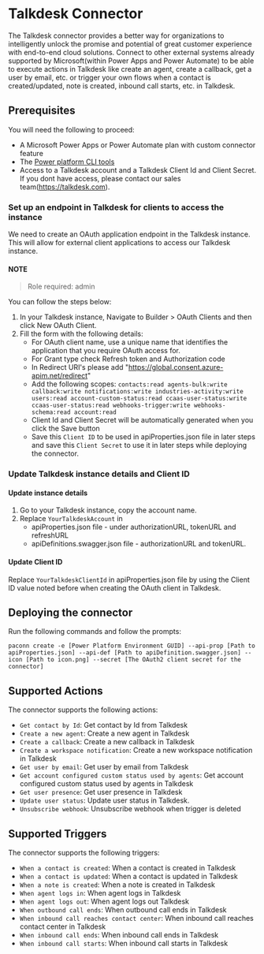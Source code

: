 # Talkdesk Connector
The Talkdesk connector provides a better way for organizations to intelligently unlock the promise and potential of great customer experience with end-to-end cloud solutions. Connect to other external systems already supported by Microsoft(within Power Apps and Power Automate) to be able to execute actions in Talkdesk like create an agent, create a callback, get a user by email, etc. or trigger your own flows when a contact is created/updated, note is created, inbound call starts, etc. in Talkdesk.

## Prerequisites
You will need the following to proceed:
* A Microsoft Power Apps or Power Automate plan with custom connector feature
* The [Power platform CLI tools](https://docs.microsoft.com/connectors/custom-connectors/paconn-cli)
* Access to a Talkdesk account and a Talkdesk Client Id and Client Secret. If you dont have access, please contact our sales team(https://talkdesk.com).
 

### Set up an endpoint in Talkdesk for clients to access the instance
We need to create an OAuth application endpoint in the Talkdesk instance. This will allow for external client applications to access our Talkdesk instance. 

#### NOTE
> Role required: admin

You can follow the steps below:

1. In your Talkdesk instance, Navigate to Builder > OAuth Clients and then click New OAuth Client.
2. Fill the form with the following details:
	 - For OAuth client name, use a unique name that identifies the application that you require OAuth access for. 
	 - For Grant type check Refresh token and Authorization code
	 - In Redirect URI's please add "https://global.consent.azure-apim.net/redirect"
	 - Add the following scopes: `contacts:read agents-bulk:write callback:write notifications:write industries-activity:write users:read account-custom-status:read ccaas-user-status:write ccaas-user-status:read webhooks-trigger:write webhooks-schema:read account:read`
	 - Client Id and Client Secret will be automatically generated when you click the Save button
	 - Save this `Client ID` to be used in apiProperties.json file in later steps and save this `Client Secret` to use it in later steps while deploying the connector.

### Update Talkdesk instance details and Client ID
#### Update instance details
1. Go to your Talkdesk instance, copy the account name. 
2. Replace `YourTalkdeskAccount` in 
    - apiProperties.json file - under authorizationURL, tokenURL and refreshURL
    - apiDefinitions.swagger.json file - authorizationURL and tokenURL.  

#### Update Client ID
Replace `YourTalkdeskClientId` in apiProperties.json file by using the Client ID value noted before when creating the OAuth client in Talkdesk. 
	 
## Deploying the connector
Run the following commands and follow the prompts:

```paconn
paconn create -e [Power Platform Environment GUID] --api-prop [Path to apiProperties.json] --api-def [Path to apiDefinition.swagger.json] --icon [Path to icon.png] --secret [The OAuth2 client secret for the connector]
```

## Supported Actions
The connector supports the following actions:
* `Get contact by Id`: Get contact by Id from Talkdesk
* `Create a new agent`: Create a new agent in Talkdesk
* `Create a callback`: Create a new callback in Talkdesk
* `Create a workspace notification`: Create a new workspace notification in Talkdesk
* `Get user by email`: Get user by email from Talkdesk
* `Get account configured custom status used by agents`: Get account configured custom status used by agents in Talkdesk
* `Get user presence`: Get user presence in Talkdesk
* `Update user status`: Update user status in Talkdesk.
* `Unsubscribe webhook`: Unsubscribe webhook when trigger is deleted

## Supported Triggers
The connector supports the following triggers:
* `When a contact is created`: When a contact is created in Talkdesk
* `When a contact is updated`: When a contact is updated in Talkdesk
* `When a note is created`: When a note is created in Talkdesk
* `When agent logs in`: When agent logs in Talkdesk
* `When agent logs out`: When agent logs out Talkdesk
* `When outbound call ends`: When outbound call ends in Talkdesk
* `When inbound call reaches contact center`: When inbound call reaches contact center in Talkdesk
* `When inbound call ends`: When inbound call ends in Talkdesk
* `When inbound call starts`: When inbound call starts in Talkdesk

